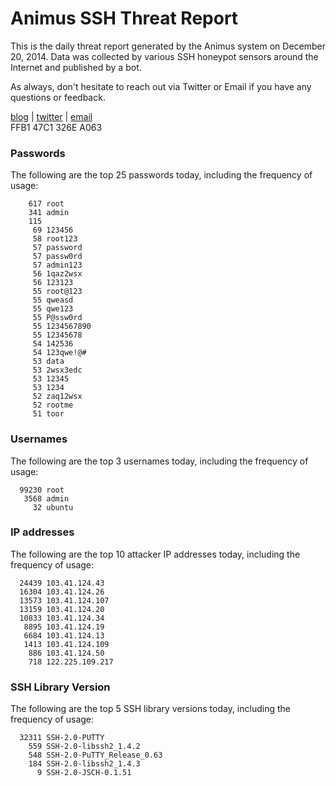 # Animus SSH Threat Report

This is the daily threat report generated by the Animus system on December 20, 2014. Data was collected by various SSH honeypot sensors around the Internet and published by a bot.  

As always, don't hesitate to reach out via Twitter or Email if you have any questions or feedback.  

[blog](http://morris.guru) | [twitter](https://twitter.com/andrew___morris) | [email](mailto:andrew@morris.guru)  
FFB1 47C1 326E A063  
### Passwords
The following are the top 25 passwords today, including the frequency of usage:
```
    617 root
    341 admin
    115 
     69 123456
     58 root123
     57 password
     57 passw0rd
     57 admin123
     56 1qaz2wsx
     56 123123
     55 root@123
     55 qweasd
     55 qwe123
     55 P@ssw0rd
     55 1234567890
     55 12345678
     54 142536
     54 123qwe!@#
     53 data
     53 2wsx3edc
     53 12345
     53 1234
     52 zaq12wsx
     52 rootme
     51 toor
```

### Usernames
The following are the top 3 usernames today, including the frequency of usage:
```
  99230 root
   3568 admin
     32 ubuntu
```

### IP addresses
The following are the top 10 attacker IP addresses today, including the frequency of usage:
```
  24439 103.41.124.43
  16304 103.41.124.26
  13573 103.41.124.107
  13159 103.41.124.20
  10833 103.41.124.34
   8895 103.41.124.19
   6684 103.41.124.13
   1413 103.41.124.109
    886 103.41.124.50
    718 122.225.109.217
```

### SSH Library Version
The following are the top 5 SSH library versions today, including the frequency of usage:
```
  32311 SSH-2.0-PUTTY
    559 SSH-2.0-libssh2_1.4.2
    548 SSH-2.0-PuTTY_Release_0.63
    184 SSH-2.0-libssh2_1.4.3
      9 SSH-2.0-JSCH-0.1.51
```
